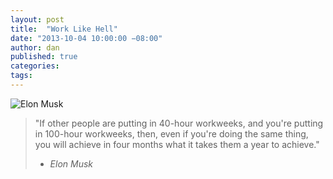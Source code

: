 ```yaml
---
layout: post
title:  "Work Like Hell"
date: "2013-10-04 10:00:00 −08:00"
author: dan
published: true
categories:
tags:
---
```


<!-- <img class="img-rounded img-responsive" alt="Elon Musk" src="https://dl.dropboxusercontent.com/u/300203/blog-images/elon-musk.jpg"> -->
<img class="lazy img-rounded img-responsive" alt="Elon Musk" data-original="https://dl.dropboxusercontent.com/u/300203/blog-images/elon-musk.jpg">

> "If other people are putting in 40-hour workweeks, and you're
> putting in 100-hour workweeks, then, even if you're doing the same
> thing, you will achieve in four months what it takes them a year
> to achieve."
>
>  - _Elon Musk_


